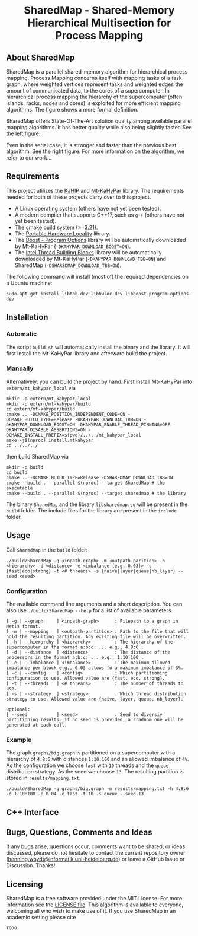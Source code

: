 <h1 align="center">SharedMap - Shared-Memory Hierarchical Multisection for Process Mapping</h1>


About SharedMap
-----------
SharedMap is a parallel shared-memory algorithm for hierarchical process mapping.
Process Mapping concerns itself with mapping tasks of a task graph, where weighted vertices represent tasks and weighted edges the amount of communicated data, to the cores of a supercomputer.
In hierarchical process mapping the hierarchy of the supercomputer (often islands, racks, nodes and cores) is exploited for more efficient mapping algorithms.
The figure shows a more formal definition.

SharedMap offers State-Of-The-Art solution quality among available parallel mapping algorithms.
It has better quality while also being slightly faster.
See the left figure.

Even in the serial case, it is stronger and faster than the previous best algorithm.
See the right figure.
For more information on the algorithm, we refer to our work...


Requirements
-----------
This project utilizes the [KaHIP](https://github.com/KaHIP/KaHIP) and [Mt-KaHyPar](https://github.com/kahypar/mt-kahypar) library.
The requirements needed for both of these projects carry over to this project.

- A Linux operating system (others have not yet been tested).
- A modern compiler that supports C++17, such as `g++` (others have not yet been tested).
- The [cmake](https://cmake.org/) build system (>=3.21).
- The [Portable Hardware Locality](https://www.open-mpi.org/projects/hwloc/) library.
- The [Boost - Program Options](https://www.boost.org/doc/libs/1_58_0/doc/html/program_options.html) library will be automatically downloaded by Mt-KaHyPar (`-DKAHYPAR_DOWNLOAD_BOOST=ON`).
- The [Intel Thread Building Blocks](https://www.intel.com/content/www/us/en/developer/tools/oneapi/onetbb.html) library will be automatically downloaded by Mt-KaHyPar (`-DKAHYPAR_DOWNLOAD_TBB=ON`) and SharedMap (`-DSHAREDMAP_DOWNLOAD_TBB=ON`).

The following command will install (most of) the required dependencies on a Ubuntu machine:
```
sudo apt-get install libtbb-dev libhwloc-dev libboost-program-options-dev
```

Installation
-----------
### Automatic
The script `build.sh` will automatically install the binary and the library.
It will first install the Mt-KaHyPar library and afterward build the project.

### Manually
Alternatively, you can build the project by hand.
First install Mt-KaHyPar into `extern/mt_kahypar_local` via
```
mkdir -p extern/mt_kahypar_local
mkdir -p extern/mt-kahypar/build
cd extern/mt-kahypar/build
cmake .. -DCMAKE_POSITION_INDEPENDENT_CODE=ON -DCMAKE_BUILD_TYPE=Release -DKAHYPAR_DOWNLOAD_TBB=ON -DKAHYPAR_DOWNLOAD_BOOST=ON -DKAHYPAR_ENABLE_THREAD_PINNING=OFF -DKAHYPAR_DISABLE_ASSERTIONS=ON -DCMAKE_INSTALL_PREFIX=$(pwd)/../../mt_kahypar_local
make -j$(nproc) install.mtkahypar
cd ../../../
```
then build SharedMap via
```
mkdir -p build
cd build
cmake .. -DCMAKE_BUILD_TYPE=Release -DSHAREDMAP_DOWNLOAD_TBB=ON
cmake --build . --parallel $(nproc) --target SharedMap # the executable
cmake --build . --parallel $(nproc) --target sharedmap # the library
```

The binary `SharedMap` and the library `libsharedmap.so` will be present in the `build` folder.
The include files for the library are present in the `include` folder.


Usage
-----------
Call `SharedMap` in the `build` folder:

    ./build/SharedMap -g <inpath-graph> -m <outpath-parition> -h <hierarchy> -d <distance> -e <imbalance (e.g. 0.03)> -c {fast|eco|strong} -t <# threads> -s {naive|layer|queue|nb_layer} --seed <seed>

### Configuration
The available command line arguments and a short description.
You can also use `./build/SharedMap --help` for a list of available parameters.
```
[ -g | --graph     ] <inpath-graph>      : Filepath to a graph in Metis format.
[ -m | --mapping   ] <outpath-partition> : Path to the file that will hold the resulting partition. Any existing file will be overwritten.
[ -h | --hierarchy ] <hierarchy>         : The hierarchy of the supercomputer in the format a:b:c: ... e.g., 4:8:6 .
[ -d | --distance  ] <distance>          : The distance of the processors in the format a:b:c: ... e.g., 1:10:100 .
[ -e | --imbalance ] <imbalance>         : The maximum allowed imbalance per block e.g., 0.03 allows fo a maximum imbalance of 3%.
[ -c | --config    ] <config>            : Which partitioning configuration to use. Allowed value are {fast, eco, strong}.
[ -t | --threads   ] <# threads>         : The number of threads to use.
[ -s | --strategy  ] <strategy>          : Which thread distribution strategy to use. Allowed value are {naive, layer, queue, nb_layer}.

Optional:
[ --seed           ] <seed>              : Seed to diversiy partitioning results. If no seed is provided, a rradnom one will be generated at each call.
```
### Example
The graph `graphs/big.graph` is partitioned on a supercomputer with a hierarchy of `4:8:6` with distances `1:10:100` and an allowed imbalance of `4%`.
As the configuration we choose `fast` with `10` threads and the `queue` distribution strategy.
As the seed we choose `13`.
The resulting partition is stored in `results/mapping.txt`.


    ./build/SharedMap -g graphs/big.graph -m results/mapping.txt -h 4:8:6 -d 1:10:100 -e 0.04 -c fast -t 10 -s queue --seed 13


C++ Interface
-----------

## Bugs, Questions, Comments and Ideas

If any bugs arise, questions occur, comments want to be shared, or ideas discussed, please do not hesitate to contact the current repository owner (henning.woydt@informatik.uni-heidelberg.de) or leave a GitHub Issue or Discussion. Thanks!


Licensing
---------
SharedMap is a free software provided under the MIT License. For more information see the [LICENSE file][LF]. This algorithm is available to everyone, welcoming all who wish to make use of it. If you use SharedMap in an academic setting please cite
```
TODO
```

[LF]: https://github.com/HenningWoydt/SharedMap/blob/master/LICENSE "License"